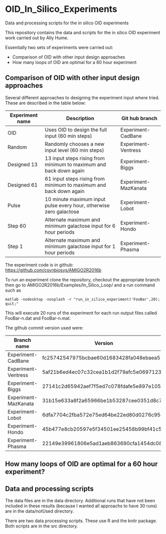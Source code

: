 # OID_In_Silico_Experiments
Data and processing scripts for the in silico OID experiments

This repository contains the data and scripts for the in silico OID experiment work carried out by Ally Hume.

Essentially two sets of experiments were carried out:
* Comparison of OID with other input design approaches
* How many loops of OID are optimal for a 60 hour experiment

## Comparison of OID with other input design approaches

Several different approaches to designing the experiment input where tried.  These are described in the table below:

| Experiment name | Description | Git hub branch |
|-----------------|-------------|-----------------|
| OID         | Uses OID to design the full input (60 min steps)    | Experiment-CadBane |
| Random      | Randomly chooses a new input level (60 min steps) | Experiment-Ventress |
| Designed 13 | 13 input steps rising from minimum to maximum and back down again | Experiment-Biggs |
| Designed 61 | 61 input steps rising from minimum to maximum and back down again | Experiment-MazKanata |
| Pulse       | 10 minute maximum input pulse every hour, otherwise zero galactose | Experiment-Lobot |
| Step 60     | Alternate maximum and minimum galactose input for 6 hour periods | Experiment-Hondo |
| Step 1      | Alternate maximum and minimum galactose input for 1 hour periods | Experiment-Phasma |

The experiment code is in github: https://github.com/csynbiosys/AMIGO2R2016b

To run an experiment clone the repository, checkout the appropriate branch then go to AMIGO2R2016b/Examples/In_Silico_Loop/ and 
a run command such as
```
matlab -nodesktop -nosplash -r "run_in_silico_experiment('FooBar',20); quit;"
```
This will execute 20 runs of the experiment for each run output files called FooBar-n.dat and FooBar-n.mat. 

The github commit version used were:

| Branch name |  Version|
|-------------|---------|
| Experiment-CadBane   |  fc25742547975bcbae60d1683428fa048ebaea5  |
| Experiment-Ventress  |  5af21b6ed4ec07c32cea1b1d2f79afc5e0697123 |
| Experiment-Biggs     | 27141c2d65942aef7f5ed7c078fdafe5e897e105  |
| Experiment-MazKanata |  31b15e633a8f2a65966be1b53287cee0351d8c70 |
| Experiment-Lobot     | 6dfa7704c2fba572e75ed64be22ed80d0276c95d  |
| Experiment-Hondo     |  45b477e8cb20597e5f34501ee25458b99bf41c58 |
| Experiment-Phasma    |  22149e39961806e5ad1aeb863690cfa1454dc08e |


## How many loops of OID are optimal for a 60 hour experiment?

## Data and processing scripts

The data files are in the data directory. Additional runs that have not been included in these results (because I wanted
all approachs to have 30 runs) are in the data/notUsed directory.

There are two data processing scripts.  These use R and the knitr package. Both scripts are in the src directory.


